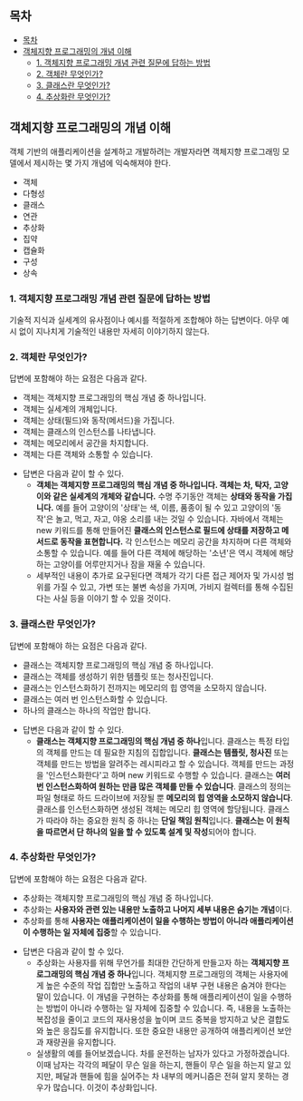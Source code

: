 
## 목차
- [목차](#목차)
- [객체지향 프로그래밍의 개념 이해](#객체지향-프로그래밍의-개념-이해)
  - [1. 객체지향 프로그래밍 개념 관련 질문에 답하는 방법](#1-객체지향-프로그래밍-개념-관련-질문에-답하는-방법)
  - [2. 객체란 무엇인가?](#2-객체란-무엇인가)
  - [3. 클래스란 무엇인가?](#3-클래스란-무엇인가)
  - [4. 추상화란 무엇인가?](#4-추상화란-무엇인가)


## 객체지향 프로그래밍의 개념 이해

객체 기반의 애플리케이션을 설계하고 개발하려는 개발자라면 객체지향 프로그래밍 모델에서 제시하는 몇 가지 개념에 익숙해져야 한다.

* 객체
* 다형성
* 클래스
* 연관
* 추상화
* 집약
* 캡슐화
* 구성
* 상속


### 1. 객체지향 프로그래밍 개념 관련 질문에 답하는 방법
기술적 지식과 실세계의 유사점이나 예시를 적절하게 조합해야 하는 답변이다. 아무 예시 없이 지나치게 기술적인 내용만 자세히 이야기하지 않는다.

### 2. 객체란 무엇인가?
답변에 포함해야 하는 요점은 다음과 같다.
- 객체는 객체지향 프로그래밍의 핵심 개념 중 하나입니다.
- 객체는 실세계의 개체입니다.
- 객체는 상태(필드)와 동작(메서드)을 가집니다.
- 객체는 클래스의 인스턴스를 나타냅니다.
- 객체는 메모리에서 공간을 차지합니다.
- 객체는 다른 객체와 소통할 수 있습니다.

* 답변은 다음과 같이 할 수 있다.
  * **객체는 객체지향 프로그래밍의 핵심 개념 중 하나입니다. 객체는 차, 탁자, 고양이와 같은 실세계의 개체와 같습니다.** 수명 주기동안 객체는 **상태와 동작을 가집니다.** 예를 들어 고양이의 '상태'는 색, 이름, 품종이 될 수 있고 고양이의 '동작'은 놀고, 먹고, 자고, 야옹 소리를 내는 것일 수 있습니다. 자바에서 객체는 new 키워드를 통해 만들어진 **클래스의 인스턴스로 필드에 상태를 저장하고 메서드로 동작을 표현합니다.** 각 인스턴스는 메모리 공간을 차지하며 다른 객체와 소통할 수 있습니다. 예를 들어 다른 객체에 해당하는 '소년'은 역시 객체에 해당하는 고양이를 어루만지거나 잠을 재울 수 있습니다. 
  * 세부적인 내용이 추가로 요구된다면 객체가 각기 다른 접근 제어자 및 가시성 범위를 가질 수 있고, 가변 또는 불변 속성을 가지며, 가비지 컬렉터를 통해 수집된다는 사실 등을 이야기 할 수 있을 것이다.

### 3. 클래스란 무엇인가?
답변에 포함해야 하는 요점은 다음과 같다.
- 클래스는 객체지향 프로그래밍의 핵심 개념 중 하나입니다.
- 클래스는 객체를 생성하기 위한 템플릿 또는 청사진입니다.
- 클래스는 인스턴스화하기 전까지는 메모리의 힙 영역을 소모하지 않습니다.
- 클래스는 여러 번 인스턴스화할 수 있습니다.
- 하나의 클래스는 하나의 작업만 합니다.

* 답변은 다음과 같이 할 수 있다.
  * **클래스는 객체지향 프로그래밍의 핵심 개념 중 하나**입니다. 클래스는 특정 타입의 객체를 만드는 데 필요한 지침의 집합입니다. **클래스는 템플릿, 청사진** 또는 객체를 만드는 방법을 알려주는 레시피라고 할 수 있습니다. 객체를 만드는 과정을 '인스턴스화한다'고 하며 new 키워드로 수행할 수 있습니다. 클래스는 **여러 번 인스턴스화하여 원하는 만큼 많은 객체를 만들 수 있습니다**. 클래스의 정의는 파일 형태로 하드 드라이브에 저장될 뿐 **메모리의 힙 영역을 소모하지 않습니다**. 클래스를 인스턴스화하면 생성된 객체는 메모리 힙 영역에 할당됩니다. 클래스가 따라야 하는 중요한 원칙 중 하나는 **단일 책임 원칙**입니다. **클래스는 이 원칙을 따르면서 단 하나의 일을 할 수 있도록 설계 및 작성**되어야 합니다.

### 4. 추상화란 무엇인가?
답변에 포함해야 하는 요점은 다음과 같다.
- 추상화는 객체지향 프로그래밍의 핵심 개념 중 하나입니다.
- 추상화는 **사용자와 관련 있는 내용만 노출하고 나머지 세부 내용은 숨기는 개념**이다.
- 추상화를 통해 **사용자는 애플리케이션이 일을 수행하는 방법이 아니라 애플리케이션이 수행하는 일 자체에 집중**할 수 있습니다.

* 답변은 다음과 같이 할 수 있다.
  * 추상화는 사용자를 위해 무언가를 최대한 간단하게 만들고자 하는 **객체지향 프로그래밍의 핵심 개념 중 하나**입니다. 객체지향 프로그래밍의 객체는 사용자에게 높은 수준의 작업 집합만 노출하고 작업의 내부 구현 내용은 숨겨야 한다는 말이 있습니다. 이 개념을 구현하는 추상화를 통해 애플리케이션이 일을 수행하는 방법이 아니라 수행하는 일 자체에 집중할 수 있습니다. 즉, 내용을 노출하는 복잡성을 줄이고 코드의 재사용성을 높이며 코드 중복을 방지하고 낮은 결합도와 높은 응집도를 유지합니다. 또한 중요한 내용만 공개하여 애플리케이션 보안과 재량권을 유지합니다.
  * 실생활의 예를 들어보겠습니다. 차를 운전하는 남자가 있다고 가정하겠습니다. 이때 남자는 각각의 페달이 무슨 일을 하는지, 핸들이 무슨 일을 하는지 알고 있지만, 페달과 핸들에 힘을 실어주는 차 내부의 메커니즘은 전혀 알지 못하는 경우가 많습니다. 이것이 추상화입니다.